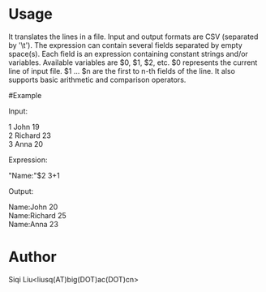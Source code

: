 # Usage

It translates the lines in a file. Input and output formats are CSV (separated by '\t'). The expression can contain several fields separated by empty space(s). Each field is an expression containing constant strings and/or variables. Available variables are $0, $1, $2, etc. $0 represents the current line of input file. $1 ... $n are the first to n-th fields of the line. It also supports basic arithmetic and comparison operators.

#Example

Input:

1	John	19  
2	Richard	23  
3	Anna	20  

Expression:

"Name:"$2 $3+$1  

Output:

Name:John	20  
Name:Richard	25  
Name:Anna	23  

# Author

Siqi Liu<liusq(AT)big(DOT)ac(DOT)cn>
